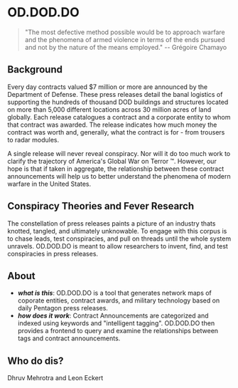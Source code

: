 # OD.DOD.DO 
> "The most defective method possible would be to approach warfare and the phenomena of armed violence in terms of the ends pursued and not by the nature of the means employed." -- Grégoire Chamayo

## Background
Every day contracts valued $7 million or more are announced by the Department of Defense. These press releases detail the banal logistics of 
supporting the hundreds of thousand DOD buildings and structures located on more than 5,000 different locations across 30 million acres of land globally. Each release catalogues a contract and a corporate entity to whom that contract was awarded.  The release indicates how much money the contract was worth and, generally, what the contract is for - from trousers to radar modules. 

A single release will never reveal conspiracy. Nor will it do too much work to clarify the trajectory of America's Global War on Terror &trade;.  However, our hope is that if taken in aggregate, the relationship between these contract announcements will help us to better understand the phenomena of modern warfare in the United States. 

## Conspiracy Theories and Fever Research

The constellation of press releases paints a picture of an industry thats knotted, tangled, and ultimately unknowable. To engage with this corpus is to chase leads, test conspiracies, and pull on threads until the whole system unravels. OD.DOD.DO is meant to allow researchers to invent, find, and test conspiracies in press releases.    
## About
- ***what is this***: OD.DOD.DO is a tool that generates network maps of coporate entities, contract awards, and military technology based on daily Pentagon press releases.
- ***how does it work***: Contract Announcements are categorized and indexed using keywords and "intelligent tagging". OD.DOD.DO then provides a frontend to query and examine the relationships between tags and contract announcements. 


## Who do dis?

Dhruv Mehrotra and Leon Eckert
